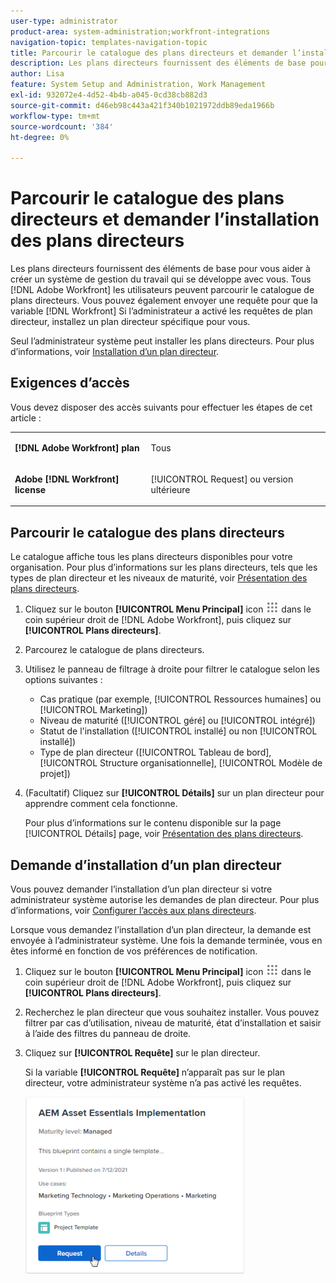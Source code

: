 ```yaml
---
user-type: administrator
product-area: system-administration;workfront-integrations
navigation-topic: templates-navigation-topic
title: Parcourir le catalogue des plans directeurs et demander l’installation des plans directeurs
description: Les plans directeurs fournissent des éléments de base pour vous aider à créer un système de gestion du travail qui se développe avec vous. Tous [!DNL Adobe Workfront] les utilisateurs peuvent parcourir le catalogue de plans directeurs. Vous pouvez également envoyer une requête pour que la variable [!DNL Workfront] Si l’administrateur a activé les requêtes de plan directeur, installez un plan directeur spécifique pour vous.
author: Lisa
feature: System Setup and Administration, Work Management
exl-id: 932072e4-4d52-4b4b-a045-0cd38cb882d3
source-git-commit: d46eb98c443a421f340b1021972ddb89eda1966b
workflow-type: tm+mt
source-wordcount: '384'
ht-degree: 0%

---
```


# Parcourir le catalogue des plans directeurs et demander l’installation des plans directeurs

Les plans directeurs fournissent des éléments de base pour vous aider à créer un système de gestion du travail qui se développe avec vous. Tous [!DNL Adobe Workfront] les utilisateurs peuvent parcourir le catalogue de plans directeurs. Vous pouvez également envoyer une requête pour que la variable [!DNL Workfront] Si l’administrateur a activé les requêtes de plan directeur, installez un plan directeur spécifique pour vous.

Seul l’administrateur système peut installer les plans directeurs. Pour plus d’informations, voir [Installation d’un plan directeur](../../administration-and-setup/blueprints/blueprints-install.md).

## Exigences d’accès

Vous devez disposer des accès suivants pour effectuer les étapes de cet article :

<table style="table-layout:auto"> 
 <col> 
 <col> 
 <tbody> 
  <tr> 
   <td role="rowheader"><strong>[!DNL Adobe Workfront] plan</strong></td> 
   <td> <p> Tous</p> </td> 
  </tr> 
  <tr> 
   <td role="rowheader"><strong>Adobe [!DNL Workfront] license</strong></td> 
   <td> <p>[!UICONTROL Request] ou version ultérieure</p> </td> 
  </tr>
 </tbody> 
</table>

## Parcourir le catalogue des plans directeurs

Le catalogue affiche tous les plans directeurs disponibles pour votre organisation. Pour plus d’informations sur les plans directeurs, tels que les types de plan directeur et les niveaux de maturité, voir [Présentation des plans directeurs](../../administration-and-setup/blueprints/blueprints-overview.md).

1. Cliquez sur le bouton **[!UICONTROL Menu Principal]** icon ![](assets/main-menu-icon.png) dans le coin supérieur droit de [!DNL Adobe Workfront], puis cliquez sur **[!UICONTROL Plans directeurs]**.
1. Parcourez le catalogue de plans directeurs.
1. Utilisez le panneau de filtrage à droite pour filtrer le catalogue selon les options suivantes :

   * Cas pratique (par exemple, [!UICONTROL Ressources humaines] ou [!UICONTROL Marketing])
   * Niveau de maturité ([!UICONTROL géré] ou [!UICONTROL intégré])
   * Statut de l&#39;installation ([!UICONTROL installé] ou non [!UICONTROL installé])
   * Type de plan directeur (<!--Custom Form, -->[!UICONTROL Tableau de bord], [!UICONTROL Structure organisationnelle], [!UICONTROL Modèle de projet]<!--, Request Queue, Setup Feature-->)

1. (Facultatif) Cliquez sur **[!UICONTROL Détails]** sur un plan directeur pour apprendre comment cela fonctionne.

   Pour plus d’informations sur le contenu disponible sur la page [!UICONTROL Détails] page, voir [Présentation des plans directeurs](../../administration-and-setup/blueprints/blueprints-overview.md).

## Demande d’installation d’un plan directeur

Vous pouvez demander l’installation d’un plan directeur si votre administrateur système autorise les demandes de plan directeur. Pour plus d’informations, voir [Configurer l’accès aux plans directeurs](../../administration-and-setup/blueprints/configure-access-to-blueprints.md).

Lorsque vous demandez l’installation d’un plan directeur, la demande est envoyée à l’administrateur système. Une fois la demande terminée, vous en êtes informé en fonction de vos préférences de notification.

1. Cliquez sur le bouton **[!UICONTROL Menu Principal]** icon ![](assets/main-menu-icon.png) dans le coin supérieur droit de [!DNL Adobe Workfront], puis cliquez sur **[!UICONTROL Plans directeurs]**.
1. Recherchez le plan directeur que vous souhaitez installer. Vous pouvez filtrer par cas d’utilisation, niveau de maturité, état d’installation et saisir à l’aide des filtres du panneau de droite.
1. Cliquez sur **[!UICONTROL Requête]** sur le plan directeur.

   Si la variable **[!UICONTROL Requête]** n’apparaît pas sur le plan directeur, votre administrateur système n’a pas activé les requêtes.

   ![Plan directeur de requête](assets/blueprints-non-admin-request-bp-350x283.png)
